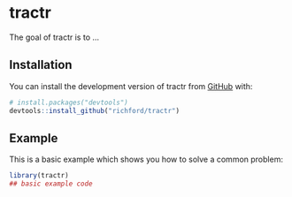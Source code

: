 
<!-- README.md is generated from README.Rmd. Please edit that file -->

# tractr

<!-- badges: start -->
<!-- badges: end -->

The goal of tractr is to …

## Installation

You can install the development version of tractr from
[GitHub](https://github.com/) with:

``` r
# install.packages("devtools")
devtools::install_github("richford/tractr")
```

## Example

This is a basic example which shows you how to solve a common problem:

``` r
library(tractr)
## basic example code
```
